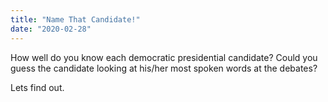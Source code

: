 ```yaml
---
title: "Name That Candidate!"
date: "2020-02-28"
---
```


How well do you know each democratic presidential candidate? Could you guess the candidate looking at his/her most spoken words at the debates?

Lets find out.